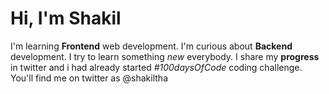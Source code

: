 # Hi, I'm Shakil
I'm learning **Frontend** web development.
I'm curious about **Backend** development.
I try to learn something *new* everybody.
I share my **progress** in twitter and i had already started *#100daysOfCode* coding challenge. 
You'll find me on twitter as @shakiltha

<!---
shakiltha/shakiltha is a ✨ special ✨ repository because its `README.md` (this file) appears on your GitHub profile.
You can click the Preview link to take a look at your changes.
--->
